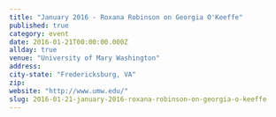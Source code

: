 ```yaml
---
title: "January 2016 - Roxana Robinson on Georgia O'Keeffe"
published: true
category: event
date: 2016-01-21T00:00:00.000Z
allday: true
venue: "University of Mary Washington"
address:
city-state: "Fredericksburg, VA"
zip:
website: "http://www.umw.edu/"
slug: 2016-01-21-january-2016-roxana-robinson-on-georgia-o-keeffe
---
```


